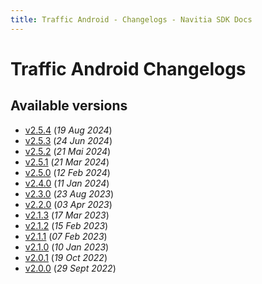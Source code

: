 ```yaml
---
title: Traffic Android - Changelogs - Navitia SDK Docs
---
```


# Traffic Android Changelogs

## Available versions

* [v2.5.4](releases/2.5.4/index.md) (_19 Aug 2024_)
* [v2.5.3](releases/2.5.3/index.md) (_24 Jun 2024_)
* [v2.5.2](releases/2.5.2/index.md) (_21 Mai 2024_)
* [v2.5.1](releases/2.5.1/index.md) (_21 Mar 2024_)
* [v2.5.0](releases/2.5.0/index.md) (_12 Feb 2024_)
* [v2.4.0](releases/2.4.0/index.md) (_11 Jan 2024_)
* [v2.3.0](releases/2.3.0/index.md) (_23 Aug 2023_)
* [v2.2.0](releases/2.2.0/index.md) (_03 Apr 2023_)
* [v2.1.3](releases/2.1.3/index.md) (_17 Mar 2023_)
* [v2.1.2](releases/2.1.2/index.md) (_15 Feb 2023_)
* [v2.1.1](releases/2.1.1/index.md) (_07 Feb 2023_)
* [v2.1.0](releases/2.1.0/index.md) (_10 Jan 2023_)
* [v2.0.1](releases/2.0.1/index.md) (_19 Oct 2022_)
* [v2.0.0](releases/2.0.0/index.md) (_29 Sept 2022_)
